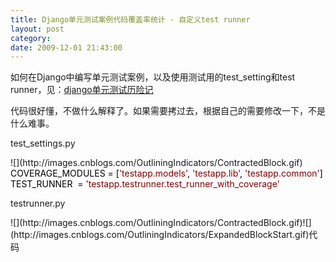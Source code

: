 ```yaml
---
title: Django单元测试案例代码覆盖率统计 - 自定义test runner
layout: post
category: 
date: 2009-12-01 21:43:00
---
```


如何在Django中编写单元测试案例，以及使用测试用的test_setting和test runner，见：[django单元测试历险记](http://www.cnblogs.com/coderzh/archive/2009/11/15/1603315.html)

 代码很好懂，不做什么解释了。如果需要拷过去，根据自己的需要修改一下，不是什么难事。

test_settings.py

<div class="cnblogs_code">![](http://images.cnblogs.com/OutliningIndicators/ContractedBlock.gif)
<div class="cnblogs_code_open" id="cnblogs_code_open_c390a331-4040-415e-bdc1-09d257622a0e">
<div><span style="color: #000000;">COVERAGE_MODULES&nbsp;</span><span style="color: #000000;">=</span><span style="color: #000000;">&nbsp;[</span><span style="color: #800000;">'</span><span style="color: #800000;">testapp.models</span><span style="color: #800000;">'</span><span style="color: #000000;">,&nbsp;</span><span style="color: #800000;">'</span><span style="color: #800000;">testapp.lib</span><span style="color: #800000;">'</span><span style="color: #000000;">,&nbsp;</span><span style="color: #800000;">'</span><span style="color: #800000;">testapp.common</span><span style="color: #800000;">'</span><span style="color: #000000;">]</span></div>
</div>
<span style="color: #000000;">TEST_RUNNER&nbsp;&nbsp;</span><span style="color: #000000;">=</span><span style="color: #000000;">&nbsp;</span><span style="color: #800000;">'</span><span style="color: #800000;">testapp.testrunner.test_runner_with_coverage</span><span style="color: #800000;">'</span>

</div>

testrunner.py
<div class="cnblogs_code">![](http://images.cnblogs.com/OutliningIndicators/ContractedBlock.gif)![](http://images.cnblogs.com/OutliningIndicators/ExpandedBlockStart.gif)<span class="cnblogs_code_collapse">代码</span><div class="cnblogs_code_open" id="cnblogs_code_open_51fbc306-707b-437f-a50d-cf4a9662504b" style="display: none;"><div><!--

Code highlighting produced by Actipro CodeHighlighter (freeware)
http://www.CodeHighlighter.com/

--><span style="color: #0000ff;">import</span><span style="color: #000000;">&nbsp;os,&nbsp;shutil,&nbsp;sys,&nbsp;unittest

</span><span style="color: #008000;">#</span><span style="color: #008000;">&nbsp;Look&nbsp;for&nbsp;coverage.py&nbsp;in&nbsp;__file__/lib&nbsp;as&nbsp;well&nbsp;as&nbsp;sys.path</span><span style="color: #008000;">
</span><span style="color: #000000;">sys.path&nbsp;</span><span style="color: #000000;">=</span><span style="color: #000000;">&nbsp;[os.path.join(os.path.dirname(</span><span style="color: #800080;">__file__</span><span style="color: #000000;">),&nbsp;</span><span style="color: #800000;">"</span><span style="color: #800000;">lib</span><span style="color: #800000;">"</span><span style="color: #000000;">)]&nbsp;</span><span style="color: #000000;">+</span><span style="color: #000000;">&nbsp;sys.path

</span><span style="color: #0000ff;">from</span><span style="color: #000000;">&nbsp;coverage&nbsp;</span><span style="color: #0000ff;">import</span><span style="color: #000000;">&nbsp;coverage
</span><span style="color: #0000ff;">from</span><span style="color: #000000;">&nbsp;inspect&nbsp;</span><span style="color: #0000ff;">import</span><span style="color: #000000;">&nbsp;getmembers,&nbsp;ismodule

</span><span style="color: #0000ff;">from</span><span style="color: #000000;">&nbsp;django.test.simple&nbsp;</span><span style="color: #0000ff;">import</span><span style="color: #000000;">&nbsp;run_tests&nbsp;as&nbsp;django_test_runner

</span><span style="color: #0000ff;">from</span><span style="color: #000000;">&nbsp;django.conf&nbsp;</span><span style="color: #0000ff;">import</span><span style="color: #000000;">&nbsp;settings

</span><span style="color: #0000ff;">def</span><span style="color: #000000;">&nbsp;get_all_coverage_modules(module_path):
&nbsp;&nbsp;&nbsp;&nbsp;</span><span style="color: #800000;">"""</span><span style="color: #800000;">
&nbsp;&nbsp;&nbsp;&nbsp;Returns&nbsp;all&nbsp;possible&nbsp;modules&nbsp;to&nbsp;report&nbsp;coverage&nbsp;on,&nbsp;even&nbsp;if&nbsp;they
&nbsp;&nbsp;&nbsp;&nbsp;aren't&nbsp;loaded.
&nbsp;&nbsp;&nbsp;&nbsp;</span><span style="color: #800000;">"""</span><span style="color: #000000;">
&nbsp;&nbsp;&nbsp;&nbsp;app_path&nbsp;</span><span style="color: #000000;">=</span><span style="color: #000000;">&nbsp;module_path.split(</span><span style="color: #800000;">'</span><span style="color: #800000;">.</span><span style="color: #800000;">'</span><span style="color: #000000;">)
&nbsp;&nbsp;&nbsp;&nbsp;app_package&nbsp;</span><span style="color: #000000;">=</span><span style="color: #000000;">&nbsp;</span><span style="color: #800080;">__import__</span><span style="color: #000000;">(module_path,&nbsp;{},&nbsp;{},&nbsp;app_path[</span><span style="color: #000000;">-</span><span style="color: #000000;">1</span><span style="color: #000000;">])
&nbsp;&nbsp;&nbsp;&nbsp;app_dirpath&nbsp;</span><span style="color: #000000;">=</span><span style="color: #000000;">&nbsp;app_package.</span><span style="color: #800080;">__path__</span><span style="color: #000000;">[</span><span style="color: #000000;">-</span><span style="color: #000000;">1</span><span style="color: #000000;">]

&nbsp;&nbsp;&nbsp;&nbsp;mod_list&nbsp;</span><span style="color: #000000;">=</span><span style="color: #000000;">&nbsp;[]
&nbsp;&nbsp;&nbsp;&nbsp;</span><span style="color: #0000ff;">for</span><span style="color: #000000;">&nbsp;root,&nbsp;dirs,&nbsp;files&nbsp;</span><span style="color: #0000ff;">in</span><span style="color: #000000;">&nbsp;os.walk(app_dirpath):
&nbsp;&nbsp;&nbsp;&nbsp;&nbsp;&nbsp;&nbsp;&nbsp;root_path&nbsp;</span><span style="color: #000000;">=</span><span style="color: #000000;">&nbsp;app_path&nbsp;</span><span style="color: #000000;">+</span><span style="color: #000000;">&nbsp;root[len(app_dirpath):].split(os.path.sep)[</span><span style="color: #000000;">1</span><span style="color: #000000;">:]
&nbsp;&nbsp;&nbsp;&nbsp;&nbsp;&nbsp;&nbsp;&nbsp;</span><span style="color: #0000ff;">for</span><span style="color: #000000;">&nbsp;file&nbsp;</span><span style="color: #0000ff;">in</span><span style="color: #000000;">&nbsp;files:
&nbsp;&nbsp;&nbsp;&nbsp;&nbsp;&nbsp;&nbsp;&nbsp;&nbsp;&nbsp;&nbsp;&nbsp;</span><span style="color: #0000ff;">if</span><span style="color: #000000;">&nbsp;file.lower().endswith(</span><span style="color: #800000;">'</span><span style="color: #800000;">.py</span><span style="color: #800000;">'</span><span style="color: #000000;">):
&nbsp;&nbsp;&nbsp;&nbsp;&nbsp;&nbsp;&nbsp;&nbsp;&nbsp;&nbsp;&nbsp;&nbsp;&nbsp;&nbsp;&nbsp;&nbsp;mod_name&nbsp;</span><span style="color: #000000;">=</span><span style="color: #000000;">&nbsp;file[:</span><span style="color: #000000;">-</span><span style="color: #000000;">3</span><span style="color: #000000;">].lower()
&nbsp;&nbsp;&nbsp;&nbsp;&nbsp;&nbsp;&nbsp;&nbsp;&nbsp;&nbsp;&nbsp;&nbsp;&nbsp;&nbsp;&nbsp;&nbsp;</span><span style="color: #0000ff;">try</span><span style="color: #000000;">:
&nbsp;&nbsp;&nbsp;&nbsp;&nbsp;&nbsp;&nbsp;&nbsp;&nbsp;&nbsp;&nbsp;&nbsp;&nbsp;&nbsp;&nbsp;&nbsp;&nbsp;&nbsp;&nbsp;&nbsp;mod&nbsp;</span><span style="color: #000000;">=</span><span style="color: #000000;">&nbsp;</span><span style="color: #800080;">__import__</span><span style="color: #000000;">(</span><span style="color: #800000;">'</span><span style="color: #800000;">.</span><span style="color: #800000;">'</span><span style="color: #000000;">.join(root_path&nbsp;</span><span style="color: #000000;">+</span><span style="color: #000000;">&nbsp;[mod_name]),&nbsp;{},&nbsp;{},
&nbsp;&nbsp;&nbsp;&nbsp;&nbsp;&nbsp;&nbsp;&nbsp;&nbsp;&nbsp;&nbsp;&nbsp;&nbsp;&nbsp;&nbsp;&nbsp;&nbsp;&nbsp;&nbsp;&nbsp;&nbsp;&nbsp;&nbsp;&nbsp;mod_name)
&nbsp;&nbsp;&nbsp;&nbsp;&nbsp;&nbsp;&nbsp;&nbsp;&nbsp;&nbsp;&nbsp;&nbsp;&nbsp;&nbsp;&nbsp;&nbsp;</span><span style="color: #0000ff;">except</span><span style="color: #000000;">&nbsp;ImportError:
&nbsp;&nbsp;&nbsp;&nbsp;&nbsp;&nbsp;&nbsp;&nbsp;&nbsp;&nbsp;&nbsp;&nbsp;&nbsp;&nbsp;&nbsp;&nbsp;&nbsp;&nbsp;&nbsp;&nbsp;</span><span style="color: #0000ff;">pass</span><span style="color: #000000;">
&nbsp;&nbsp;&nbsp;&nbsp;&nbsp;&nbsp;&nbsp;&nbsp;&nbsp;&nbsp;&nbsp;&nbsp;&nbsp;&nbsp;&nbsp;&nbsp;</span><span style="color: #0000ff;">else</span><span style="color: #000000;">:
&nbsp;&nbsp;&nbsp;&nbsp;&nbsp;&nbsp;&nbsp;&nbsp;&nbsp;&nbsp;&nbsp;&nbsp;&nbsp;&nbsp;&nbsp;&nbsp;&nbsp;&nbsp;&nbsp;&nbsp;mod_list.append(mod)

&nbsp;&nbsp;&nbsp;&nbsp;</span><span style="color: #0000ff;">return</span><span style="color: #000000;">&nbsp;mod_list

</span><span style="color: #0000ff;">def</span><span style="color: #000000;">&nbsp;test_runner_with_coverage(test_labels,&nbsp;verbosity</span><span style="color: #000000;">=</span><span style="color: #000000;">1</span><span style="color: #000000;">,&nbsp;interactive</span><span style="color: #000000;">=</span><span style="color: #000000;">True,&nbsp;extra_tests</span><span style="color: #000000;">=</span><span style="color: #000000;">[]):
&nbsp;&nbsp;&nbsp;&nbsp;</span><span style="color: #800000;">"""</span><span style="color: #800000;">Custom&nbsp;test&nbsp;runner.&nbsp;&nbsp;Follows&nbsp;the&nbsp;django.test.simple.run_tests()&nbsp;interface.</span><span style="color: #800000;">"""</span><span style="color: #000000;">
&nbsp;&nbsp;&nbsp;&nbsp;</span><span style="color: #008000;">#</span><span style="color: #008000;">&nbsp;Start&nbsp;code&nbsp;coverage&nbsp;before&nbsp;anything&nbsp;else&nbsp;if&nbsp;necessary</span><span style="color: #008000;">
</span><span style="color: #000000;">&nbsp;&nbsp;&nbsp;&nbsp;cov&nbsp;</span><span style="color: #000000;">=</span><span style="color: #000000;">&nbsp;None
&nbsp;&nbsp;&nbsp;&nbsp;</span><span style="color: #0000ff;">if</span><span style="color: #000000;">&nbsp;hasattr(settings,&nbsp;</span><span style="color: #800000;">'</span><span style="color: #800000;">COVERAGE_MODULES</span><span style="color: #800000;">'</span><span style="color: #000000;">):
&nbsp;&nbsp;&nbsp;&nbsp;&nbsp;&nbsp;&nbsp;&nbsp;cov&nbsp;</span><span style="color: #000000;">=</span><span style="color: #000000;">&nbsp;coverage()
&nbsp;&nbsp;&nbsp;&nbsp;&nbsp;&nbsp;&nbsp;&nbsp;cov.use_cache(</span><span style="color: #000000;">1</span><span style="color: #000000;">)&nbsp;</span><span style="color: #008000;">#</span><span style="color: #008000;">&nbsp;Do&nbsp;not&nbsp;cache&nbsp;any&nbsp;of&nbsp;the&nbsp;coverage.py&nbsp;stuff</span><span style="color: #008000;">
</span><span style="color: #000000;">&nbsp;&nbsp;&nbsp;&nbsp;&nbsp;&nbsp;&nbsp;&nbsp;</span><span style="color: #008000;">#</span><span style="color: #008000;">cov.exclude('if&nbsp;__name__&nbsp;==&nbsp;.__main__.:')</span><span style="color: #008000;">
</span><span style="color: #000000;">&nbsp;&nbsp;&nbsp;&nbsp;&nbsp;&nbsp;&nbsp;&nbsp;cov.start()

&nbsp;&nbsp;&nbsp;&nbsp;test_results&nbsp;</span><span style="color: #000000;">=</span><span style="color: #000000;">&nbsp;django_test_runner(test_labels,&nbsp;verbosity,&nbsp;interactive,&nbsp;extra_tests)

&nbsp;&nbsp;&nbsp;&nbsp;</span><span style="color: #008000;">#</span><span style="color: #008000;">&nbsp;Stop&nbsp;code&nbsp;coverage&nbsp;after&nbsp;tests&nbsp;have&nbsp;completed</span><span style="color: #008000;">
</span><span style="color: #000000;">&nbsp;&nbsp;&nbsp;&nbsp;</span><span style="color: #0000ff;">if</span><span style="color: #000000;">&nbsp;hasattr(settings,&nbsp;</span><span style="color: #800000;">'</span><span style="color: #800000;">COVERAGE_MODULES</span><span style="color: #800000;">'</span><span style="color: #000000;">):
&nbsp;&nbsp;&nbsp;&nbsp;&nbsp;&nbsp;&nbsp;&nbsp;cov.stop()

&nbsp;&nbsp;&nbsp;&nbsp;&nbsp;&nbsp;&nbsp;&nbsp;</span><span style="color: #008000;">#</span><span style="color: #008000;">&nbsp;Print&nbsp;code&nbsp;metrics&nbsp;header</span><span style="color: #008000;">
</span><span style="color: #000000;">&nbsp;&nbsp;&nbsp;&nbsp;&nbsp;&nbsp;&nbsp;&nbsp;</span><span style="color: #0000ff;">print</span><span style="color: #000000;">&nbsp;</span><span style="color: #800000;">''</span><span style="color: #000000;">
&nbsp;&nbsp;&nbsp;&nbsp;&nbsp;&nbsp;&nbsp;&nbsp;</span><span style="color: #0000ff;">print</span><span style="color: #000000;">&nbsp;</span><span style="color: #800000;">'</span><span style="color: #800000;">----------------------------------------------------------------------</span><span style="color: #800000;">'</span><span style="color: #000000;">
&nbsp;&nbsp;&nbsp;&nbsp;&nbsp;&nbsp;&nbsp;&nbsp;</span><span style="color: #0000ff;">print</span><span style="color: #000000;">&nbsp;</span><span style="color: #800000;">'</span><span style="color: #800000;">&nbsp;Unit&nbsp;Test&nbsp;Code&nbsp;Coverage&nbsp;Results</span><span style="color: #800000;">'</span><span style="color: #000000;">
&nbsp;&nbsp;&nbsp;&nbsp;&nbsp;&nbsp;&nbsp;&nbsp;</span><span style="color: #0000ff;">print</span><span style="color: #000000;">&nbsp;</span><span style="color: #800000;">'</span><span style="color: #800000;">----------------------------------------------------------------------</span><span style="color: #800000;">'</span><span style="color: #000000;">

&nbsp;&nbsp;&nbsp;&nbsp;</span><span style="color: #008000;">#</span><span style="color: #008000;">&nbsp;Report&nbsp;code&nbsp;coverage&nbsp;metrics</span><span style="color: #008000;">
</span><span style="color: #000000;">&nbsp;&nbsp;&nbsp;&nbsp;</span><span style="color: #0000ff;">if</span><span style="color: #000000;">&nbsp;hasattr(settings,&nbsp;</span><span style="color: #800000;">'</span><span style="color: #800000;">COVERAGE_MODULES</span><span style="color: #800000;">'</span><span style="color: #000000;">):
&nbsp;&nbsp;&nbsp;&nbsp;&nbsp;&nbsp;&nbsp;&nbsp;coverage_modules&nbsp;</span><span style="color: #000000;">=</span><span style="color: #000000;">&nbsp;[]
&nbsp;&nbsp;&nbsp;&nbsp;&nbsp;&nbsp;&nbsp;&nbsp;</span><span style="color: #0000ff;">for</span><span style="color: #000000;">&nbsp;module&nbsp;</span><span style="color: #0000ff;">in</span><span style="color: #000000;">&nbsp;settings.COVERAGE_MODULES:
&nbsp;&nbsp;&nbsp;&nbsp;&nbsp;&nbsp;&nbsp;&nbsp;&nbsp;&nbsp;&nbsp;&nbsp;coverage_modules.extend(get_all_coverage_modules(module))

&nbsp;&nbsp;&nbsp;&nbsp;&nbsp;&nbsp;&nbsp;&nbsp;cov.report(coverage_modules,&nbsp;show_missing</span><span style="color: #000000;">=</span><span style="color: #000000;">1</span><span style="color: #000000;">)
&nbsp;&nbsp;&nbsp;&nbsp;&nbsp;&nbsp;&nbsp;&nbsp;</span><span style="color: #008000;">#</span><span style="color: #008000;">cov.html_report(directory='covhtml')</span><span style="color: #008000;">
</span><span style="color: #000000;">&nbsp;&nbsp;&nbsp;&nbsp;&nbsp;&nbsp;&nbsp;&nbsp;</span><span style="color: #008000;">#</span><span style="color: #008000;">cov.combine()</span><span style="color: #008000;">
</span><span style="color: #000000;">&nbsp;&nbsp;&nbsp;&nbsp;&nbsp;&nbsp;&nbsp;&nbsp;cov.save()

&nbsp;&nbsp;&nbsp;&nbsp;&nbsp;&nbsp;&nbsp;&nbsp;</span><span style="color: #008000;">#</span><span style="color: #008000;">&nbsp;Print&nbsp;code&nbsp;metrics&nbsp;footer</span><span style="color: #008000;">
</span><span style="color: #000000;">&nbsp;&nbsp;&nbsp;&nbsp;&nbsp;&nbsp;&nbsp;&nbsp;</span><span style="color: #0000ff;">print</span><span style="color: #000000;">&nbsp;</span><span style="color: #800000;">'</span><span style="color: #800000;">----------------------------------------------------------------------</span><span style="color: #800000;">'</span><span style="color: #000000;">

&nbsp;&nbsp;&nbsp;&nbsp;</span><span style="color: #0000ff;">return</span><span style="color: #000000;">&nbsp;test_results</span></div></div></div>